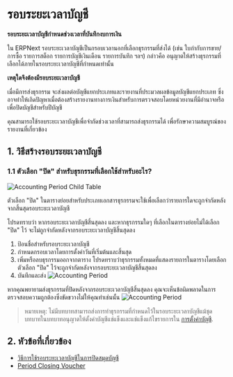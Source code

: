 <!-- add-breadcrumbs -->
# รอบระยะเวลาบัญชี

**รอบระยะเวลาบัญชีกำหนดช่วงเวลาที่บันทึกงบการเงิน**

ใน ERPNext รอบระยะเวลาบัญชีเป็นกรอบเวลานอกที่เลือกธุรกรรมที่ส่งได้ (เช่น ใบกำกับการขาย/การซื้อ รายการสต็อก รายการบัญชีเงินเดือน รายการบันทึก ฯลฯ) กล่าวคือ อนุญาตให้สร้างธุรกรรมที่เลือกได้ภายในรอบระยะเวลาบัญชีที่กำหนดเท่านั้น

**เหตุใดจึงต้องมีรอบระยะเวลาบัญชี**

เมื่อมีการส่งธุรกรรม จะส่งผลต่อบัญชีแยกประเภทและรายงานที่ประมวลผลข้อมูลบัญชีแยกประเภท ซึ่งอาจทำให้เกิดปัญหาเมื่อต้องสร้างรายงานทางการเงินสำหรับการตรวจสอบโดยหน่วยงานที่มีอำนาจหรือเพื่อปิดบัญชีสำหรับปีบัญชี

คุณสามารถใช้รอบระยะเวลาบัญชีเพื่อจำกัดช่วงเวลาที่สามารถส่งธุรกรรมได้ เพื่อรักษาความสมบูรณ์ของรายงานที่เกี่ยวข้อง

## 1. วิธีสร้างรอบระยะเวลาบัญชี

### 1.1 ตัวเลือก "ปิด" สำหรับธุรกรรมที่เลือกใช้สำหรับอะไร?

![Accounting Period Child Table](/docs/assets/img/accounts/accounting-period-closed.png)

ตัวเลือก "ปิด" ในตารางย่อยสำหรับประเภทเอกสารธุรกรรมจะใช้เพื่อเลือกว่ารายการใดจะถูกจำกัดหลังจากสิ้นสุดรอบระยะเวลาบัญชี

โปรดทราบว่า หากรอบระยะเวลาบัญชีสิ้นสุดลง และหากธุรกรรมใดๆ ที่เลือกในตารางย่อยไม่ได้เลือก "ปิด" ไว้ จะไม่ถูกจำกัดหลังจากรอบระยะเวลาบัญชีสิ้นสุดลง

1. ป้อนชื่อสำหรับรอบระยะเวลาบัญชี
1. กำหนดกรอบเวลาโดยการตั้งค่าวันที่เริ่มต้นและสิ้นสุด
1. เพิ่มหรือลบธุรกรรมออกจากตาราง โปรดทราบว่าธุรกรรมทั้งหมดที่แสดงรายการในตารางโดยเลือกตัวเลือก "ปิด" ไว้จะถูกจำกัดหลังจากรอบระยะเวลาบัญชีสิ้นสุดลง
1. บันทึกและส่ง
    ![Accounting Period](/docs/assets/img/accounts/accounting-period.png)


หากคุณพยายามส่งธุรกรรมที่ปิดหลังจากรอบระยะเวลาบัญชีสิ้นสุดลง คุณจะเห็นข้อผิดพลาดในการตรวจสอบความถูกต้องซึ่งขัดขวางไม่ให้คุณทำเช่นนั้น
![Accounting Period](/docs/assets/img/accounts/accounting-period-1.png)

> หมายเหตุ: ไม่มีบทบาทสามารถส่งการทำธุรกรรมที่กำหนดไว้ในรอบระยะเวลาบัญชีแม้ชุดบทบาทในบทบาทอนุญาตให้ตั้งค่าบัญชีแช่แข็งและแช่แข็งแก้ไขรายการใน [การตั้งค่าบัญชี](/docs/user/manual/th/accounts/accounts-settings).

## 2. หัวข้อที่เกี่ยวข้อง
* [วิธีการใช้รอบระยะเวลาบัญชีในการปิดสมุดบัญชี](https://frappe.io/blog/erpnext-features/closing-accounting-books-in-erpnext)
* [Period Closing Voucher](/docs/user/manual/th/accounts/period-closing-voucher)
